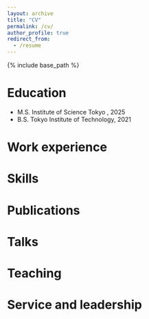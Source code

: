 ```yaml
---
layout: archive
title: "CV"
permalink: /cv/
author_profile: true
redirect_from:
  - /resume
---
```


{% include base_path %}

Education
======
<!-- * Ph.D in Version Control Theory, GitHub University, 2018 (expected) -->
* M.S. Institute of Science Tokyo , 2025
* B.S. Tokyo Institute of Technology, 2021

Work experience
======
<!-- * Spring 2024: Academic Pages Collaborator
  * GitHub University
  * Duties includes: Updates and improvements to template
  * Supervisor: The Users

* Fall 2015: Research Assistant
  * GitHub University
  * Duties included: Merging pull requests
  * Supervisor: Professor Hub

* Summer 2015: Research Assistant
  * GitHub University
  * Duties included: Tagging issues
  * Supervisor: Professor Git -->
  
Skills
======
<!-- * Skill 1
* Skill 2
  * Sub-skill 2.1
  * Sub-skill 2.2
  * Sub-skill 2.3
* Skill 3 -->

Publications
======
  <!-- <ul>{% for post in site.publications reversed %}
    {% include archive-single-cv.html %}
  {% endfor %}</ul> -->
  
Talks
======
  <!-- <ul>{% for post in site.talks reversed %}
    {% include archive-single-talk-cv.html  %}
  {% endfor %}</ul> -->
  
Teaching
======
  <!-- <ul>{% for post in site.teaching reversed %}
    {% include archive-single-cv.html %}
  {% endfor %}</ul> -->
  
Service and leadership
======
<!-- * Currently signed in to 43 different slack teams -->
